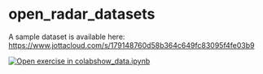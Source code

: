# open_radar_datasets
A sample dataset is available here:
https://www.jottacloud.com/s/179148760d58b364c649fc83095f4fe03b9 

[![Open exercise in colab](https://colab.research.google.com/assets/colab-badge.svg)](https://colab.research.google.com/github/openradarinitiative/open_radar_datasets/blob/main/show_data.ipynb)[show_data.ipynb](https://colab.research.google.com/github/openradarinitiative/open_radar_datasets/blob/main/show_data.ipynb)
